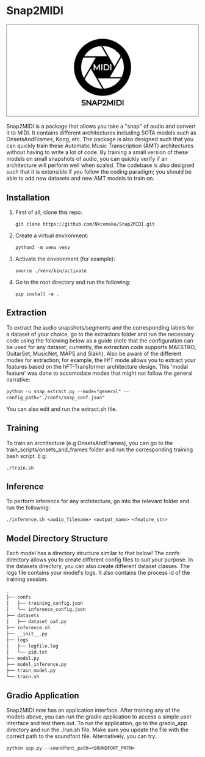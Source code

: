 # Snap2MIDI
<p align="center">
  <img src="./s2m.jpg" alt="My Image" width="700">
</p>

Snap2MIDI is a package that allows you take a "snap" of audio and convert it to MIDI. It contains different architectures including SOTA models such as OnsetsAndFrames, Kong, etc. The package is also designed such that you can quickly train these Automatic Music Transcription (AMT) architectures without having to write a lot of code. By training a small version of these models on small snapshots of audio, you can quickly verify if an architecture will perform well when scaled. The codebase is also designed such that it is extensible if you follow the coding paradigm; you should be able to add new datasets and new AMT models to train on.

## Installation
1. First of all, clone this repo:

    ```
    git clone https://github.com/Nkcemeka/Snap2MIDI.git
    ```

2. Create a virtual environment:

    ```
    python3 -m venv venv
    ```

3. Activate the environment (for example):

    ```
    source ./venv/bin/activate
    ```

4. Go to the root directory and run the following:

    ```
    pip install -e .
    ```

## Extraction
To extract the audio snapshots/segments and the corresponding labels for a dataset of your choice, go to the extractors folder and run the necessary code using the following below as a guide (note that the configuration can be used for any dataset; currently, the extraction code supports MAESTRO, GuitarSet, MusicNet, MAPS and Slakh). Also be aware of the different modes for extraction; for example, the HfT mode allows you to extract your features based on the hFT-Transformer architecture design. This 'modal feature' was done to accomodate modes that might not follow the general narrative:

```
python -u snap_extract.py --mode="general" --config_path="./confs/snap_conf.json"
```

You can also edit and run the extract.sh file.

## Training
To train an architecture (e.g OnsetsAndFrames), you can go to the train_scripts/onsets_and_frames folder
 and run the corresponding training bash script. E.g:
```
./train.sh
```

## Inference
To perform inference for any architecture, go into the relevant folder and run the following:
```
./inference.sh <audio_filename> <output_name> <feature_str>
```

## Model Directory Structure
Each model has a directory structure similar to that below! The confs directory allows you to create different config files to suit your purpose. In the datasets directory, you can also create different dataset classes. The logs file contains your model's logs. It also contains the process id of the training session.
```
.
├── confs
│   ├── training_config.json
│   └── inference_config.json
├── datasets
│   ├── dataset_oaf.py
├── inference.sh
├── __init__.py
├── logs
│   ├── logfile.log
│   └── pid.txt
├── model.py
├── model_inference.py
├── train_model.py
└── train.sh
```

## Gradio Application
Snap2MIDI now has an application interface. After training any of the models above, you can run the gradio application to access a simple user interface and test them out. To run the application, go to the gradio_app directory and run the ./run.sh file. Make sure you update the file with the correct path to the soundfont file. Alternatively, you can try:
```
python app.py --soundfont_path=<SOUNDFONT_PATH>
```
